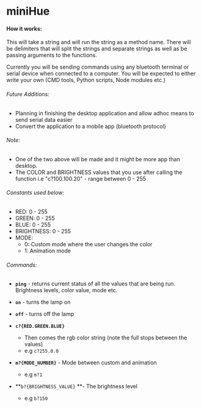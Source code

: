 # **miniHue**

#### How it works:
This will take a string and will run the string as a method name. There will be delimiters that will split the strings and separate strings as well as be passing arguments to the functions.

Currently you will be sending commands using any bluetooth terminal or serial device when connected to a computer. You will be expected to either write your own (CMD tools, Python scripts, Node modules etc.)

###### Future Additions:

 - Planning in finishing the desktop application and allow adhoc means to send serial data easier
 - Convert the application to a mobile app (bluetooth protocol)

###### Note:

 - One of the two above will be made and it might be more app than desktop.
 - The COLOR and BRIGHTNESS values that you use after calling the function i.e "c?100.100.20" - range between 0 - 255
 
###### Constants used below:

- RED: 0 - 255
- GREEN: 0 - 255
- BLUE: 0 - 255
- BRIGHTNESS: 0 - 255
- MODE:
	- 0: Custom mode where the user changes the color
	- 1: Animation mode

###### Commands:

 - **`ping`** - returns current status of all the values that are being run. Brightness levels, color value, mode etc.

 - **`on`** - turns the lamp on

 - **`off`** - turns off the lamp

 - **`c?{RED.GREEN.BLUE}`**

    - Then comes the rgb color string (note the full stops between the values)
    - e.g `c?255.0.0`

 - **`m?{MODE_NUMBER}`** - Mode between custom and animation

    - e.g `m?1`

 - **`b?{BRIGHTNESS_VALUE}` **- The brightness level

    - e.g `b?150`

